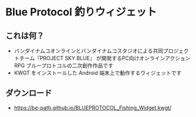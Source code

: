 # Blue Protocol 釣りウィジェット

## これは何？
- バンダイナムコオンラインとバンダイナムコスタジオによる共同プロジェクトチーム『PROJECT SKY BLUE』 が開発するPC向けオンラインアクションRPG ブループロトコルの二次創作作品です
- KWGT をインストールした Android 端末上で動作するウィジェットです

## ダウンロード
- https://be-path.github.io/BLUEPROTOCOL_Fishing_Widget.kwgt/
